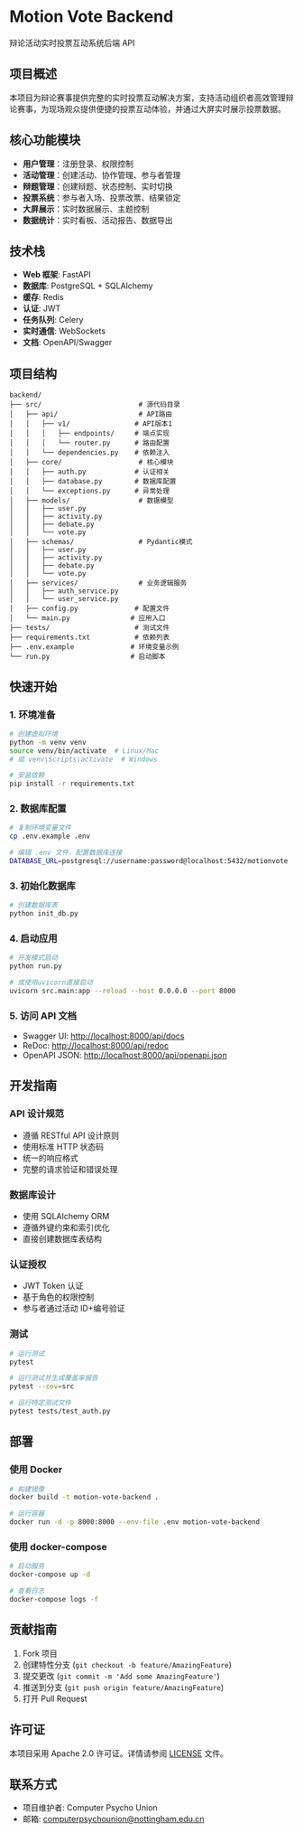 # Motion Vote Backend

辩论活动实时投票互动系统后端 API

## 项目概述

本项目为辩论赛事提供完整的实时投票互动解决方案，支持活动组织者高效管理辩论赛事，为现场观众提供便捷的投票互动体验，并通过大屏实时展示投票数据。

## 核心功能模块

- **用户管理**：注册登录、权限控制
- **活动管理**：创建活动、协作管理、参与者管理
- **辩题管理**：创建辩题、状态控制、实时切换
- **投票系统**：参与者入场、投票改票、结果锁定
- **大屏展示**：实时数据展示、主题控制
- **数据统计**：实时看板、活动报告、数据导出

## 技术栈

- **Web 框架**: FastAPI
- **数据库**: PostgreSQL + SQLAlchemy
- **缓存**: Redis
- **认证**: JWT
- **任务队列**: Celery
- **实时通信**: WebSockets
- **文档**: OpenAPI/Swagger

## 项目结构

```text
backend/
├── src/                        # 源代码目录
│   ├── api/                    # API路由
│   │   ├── v1/                # API版本1
│   │   │   ├── endpoints/     # 端点实现
│   │   │   └── router.py      # 路由配置
│   │   └── dependencies.py    # 依赖注入
│   ├── core/                   # 核心模块
│   │   ├── auth.py            # 认证相关
│   │   ├── database.py        # 数据库配置
│   │   └── exceptions.py      # 异常处理
│   ├── models/                 # 数据模型
│   │   ├── user.py
│   │   ├── activity.py
│   │   ├── debate.py
│   │   └── vote.py
│   ├── schemas/                # Pydantic模式
│   │   ├── user.py
│   │   ├── activity.py
│   │   ├── debate.py
│   │   └── vote.py
│   ├── services/               # 业务逻辑服务
│   │   ├── auth_service.py
│   │   └── user_service.py
│   ├── config.py              # 配置文件
│   └── main.py               # 应用入口
├── tests/                     # 测试文件
├── requirements.txt           # 依赖列表
├── .env.example              # 环境变量示例
└── run.py                    # 启动脚本
```

## 快速开始

### 1. 环境准备

```bash
# 创建虚拟环境
python -m venv venv
source venv/bin/activate  # Linux/Mac
# 或 venv\Scripts\activate  # Windows

# 安装依赖
pip install -r requirements.txt
```

### 2. 数据库配置

```bash
# 复制环境变量文件
cp .env.example .env

# 编辑 .env 文件，配置数据库连接
DATABASE_URL=postgresql://username:password@localhost:5432/motionvote
```

### 3. 初始化数据库

```bash
# 创建数据库表
python init_db.py
```

### 4. 启动应用

```bash
# 开发模式启动
python run.py

# 或使用uvicorn直接启动
uvicorn src.main:app --reload --host 0.0.0.0 --port 8000
```

### 5. 访问 API 文档

- Swagger UI: <http://localhost:8000/api/docs>
- ReDoc: <http://localhost:8000/api/redoc>
- OpenAPI JSON: <http://localhost:8000/api/openapi.json>

## 开发指南

### API 设计规范

- 遵循 RESTful API 设计原则
- 使用标准 HTTP 状态码
- 统一的响应格式
- 完整的请求验证和错误处理

### 数据库设计

- 使用 SQLAlchemy ORM
- 遵循外键约束和索引优化
- 直接创建数据库表结构

### 认证授权

- JWT Token 认证
- 基于角色的权限控制
- 参与者通过活动 ID+编号验证

### 测试

```bash
# 运行测试
pytest

# 运行测试并生成覆盖率报告
pytest --cov=src

# 运行特定测试文件
pytest tests/test_auth.py
```

## 部署

### 使用 Docker

```bash
# 构建镜像
docker build -t motion-vote-backend .

# 运行容器
docker run -d -p 8000:8000 --env-file .env motion-vote-backend
```

### 使用 docker-compose

```bash
# 启动服务
docker-compose up -d

# 查看日志
docker-compose logs -f
```

## 贡献指南

1. Fork 项目
2. 创建特性分支 (`git checkout -b feature/AmazingFeature`)
3. 提交更改 (`git commit -m 'Add some AmazingFeature'`)
4. 推送到分支 (`git push origin feature/AmazingFeature`)
5. 打开 Pull Request

## 许可证

本项目采用 Apache 2.0 许可证。详情请参阅 [LICENSE](LICENSE) 文件。

## 联系方式

- 项目维护者: Computer Psycho Union
- 邮箱: <computerpsychounion@nottingham.edu.cn>
